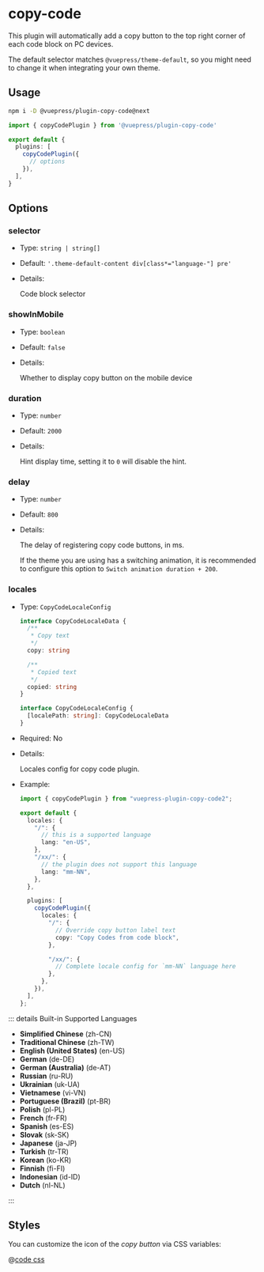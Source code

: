 # copy-code

<NpmBadge package="@vuepress/plugin-copy-code" />

This plugin will automatically add a copy button to the top right corner of each code block on PC devices.

The default selector matches `@vuepress/theme-default`, so you might need to change it when integrating your own theme.

## Usage

```bash
npm i -D @vuepress/plugin-copy-code@next
```

```ts
import { copyCodePlugin } from '@vuepress/plugin-copy-code'

export default {
  plugins: [
    copyCodePlugin({
      // options
    }),
  ],
}
```

## Options

### selector

- Type: `string | string[]`
- Default: `'.theme-default-content div[class*="language-"] pre'`
- Details:

  Code block selector

### showInMobile

- Type: `boolean`
- Default: `false`
- Details:

  Whether to display copy button on the mobile device

### duration

- Type: `number`
- Default: `2000`
- Details:

  Hint display time, setting it to `0` will disable the hint.

### delay

- Type: `number`
- Default: `800`
- Details:

  The delay of registering copy code buttons, in ms.

  If the theme you are using has a switching animation, it is recommended to configure this option to `Switch animation duration + 200`.

### locales

- Type: `CopyCodeLocaleConfig`

  ```ts
  interface CopyCodeLocaleData {
    /**
     * Copy text
     */
    copy: string

    /**
     * Copied text
     */
    copied: string
  }

  interface CopyCodeLocaleConfig {
    [localePath: string]: CopyCodeLocaleData
  }
  ```

- Required: No

- Details:

  Locales config for copy code plugin.

- Example:

  ```ts
  import { copyCodePlugin } from "vuepress-plugin-copy-code2";

  export default {
    locales: {
      "/": {
        // this is a supported language
        lang: "en-US",
      },
      "/xx/": {
        // the plugin does not support this language
        lang: "mm-NN",
      },
    },

    plugins: [
      copyCodePlugin({
        locales: {
          "/": {
            // Override copy button label text
            copy: "Copy Codes from code block",
          },

          "/xx/": {
            // Complete locale config for `mm-NN` language here
          },
        },
      }),
    ],
  };
  ```

::: details Built-in Supported Languages

- **Simplified Chinese** (zh-CN)
- **Traditional Chinese** (zh-TW)
- **English (United States)** (en-US)
- **German** (de-DE)
- **German (Australia)** (de-AT)
- **Russian** (ru-RU)
- **Ukrainian** (uk-UA)
- **Vietnamese** (vi-VN)
- **Portuguese (Brazil)** (pt-BR)
- **Polish** (pl-PL)
- **French** (fr-FR)
- **Spanish** (es-ES)
- **Slovak** (sk-SK)
- **Japanese** (ja-JP)
- **Turkish** (tr-TR)
- **Korean** (ko-KR)
- **Finnish** (fi-FI)
- **Indonesian** (id-ID)
- **Dutch** (nl-NL)

:::

## Styles

You can customize the icon of the *copy button* via CSS variables:

@[code css](@vuepress/plugin-copy-code/src/client/styles/vars.css)
